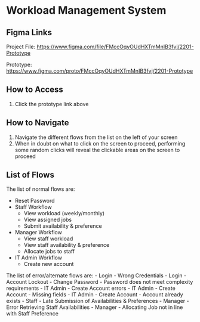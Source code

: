 # Workload Management System


## Figma Links

Project File: https://www.figma.com/file/FMccOqyOUdHXTmMnIB3fvj/2201-Prototype

Prototype: https://www.figma.com/proto/FMccOqyOUdHXTmMnIB3fvj/2201-Prototype

## How to Access
1. Click the prototype link above

## How to Navigate
1. Navigate the different flows from the list on the left of your screen
2. When in doubt on what to click on the screen to proceed, performing some random clicks will reveal the clickable areas on the screen to proceed

## List of Flows
The list of normal flows are:
- Reset Password
- Staff Workflow
	- View workload (weekly/monthly)
	- View assigned jobs
	- Submit availability & preference
- Manager Workflow
	- View staff workload
	- View staff availability & preference
	- Allocate jobs to staff
- IT Admin Workflow
	- Create new account

The list of error/alternate flows are:
	- Login - Wrong Credentials
	- Login - Account Lockout
	- Change Password - Password does not meet complexity requirements
	- IT Admin - Create Account errors
	- IT Admin - Create Account - Missing fields
	- IT Admin - Create Account - Account already exists
	- Staff - Late Submission of Availabilities & Preferences
	- Manager - Error Retrieving Staff Availabilities
	- Manager - Allocating Job not in line with Staff Preference
